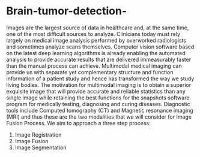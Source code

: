 # Brain-tumor-detection-
Images are the largest source of data in healthcare and, at the same time, one of
the most difficult sources to analyze. Clinicians today must rely largely on medical
image analysis performed by overworked radiologists and sometimes analyze scans
themselves. Computer vision software based on the latest deep learning algorithms
is already enabling the automated analysis to provide accurate results that are
delivered immeasurably faster than the manual process can achieve. Multimodal
medical imaging can provide us with separate yet complementary structure and
function information of a patient study and hence has transformed the way we
study living bodies. The motivation for multimodal imaging is to obtain a superior
exquisite image that will provide accurate and reliable statistics than any single
image while retaining the best functions for the snapshots software program for
medically testing, diagnosing and curing diseases.
Diagnostic tools include Computed tomography (CT) and Magnetic resonance
imaging (MRI) and thus these are the two modalities that we will consider for
Image Fusion Process.
We aim to approach a three step process:
1. Image Registration
2. Image Fusion
3. Image Segmentation
